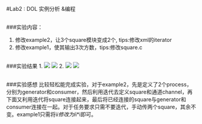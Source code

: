 #Lab2 : DOL 实例分析 &编程
##
###实验内容：
1. 修改example2，让3个square模块变成2个, tips:修改xml的iterator
2. 修改example1，使其输出3次方数，tips:修改square.c
##
###实验结果
1.
![](http://p1.bpimg.com/567571/99d5c0beaf9845fc.png)
![](http://p1.bpimg.com/567571/dccfb554ab013080.png)
2.
![](http://p1.bpimg.com/567571/5c6b139cd04de565.png)
![](http://i1.piimg.com/567571/f4dde85ed8526e57.png)
##
###实验感想
比较轻松能完成实验，对于example2，先是定义了2个process，分别为generator和consumer，然后利用迭代去定义square和通道channel，再下面又利用迭代将square连接起来，最后将已经连接的square与generator和consumer连接在一起。对于任务要求只需不要迭代，手动传两个square，其余不变。example1只需将i*i修改为i*i*i即可。